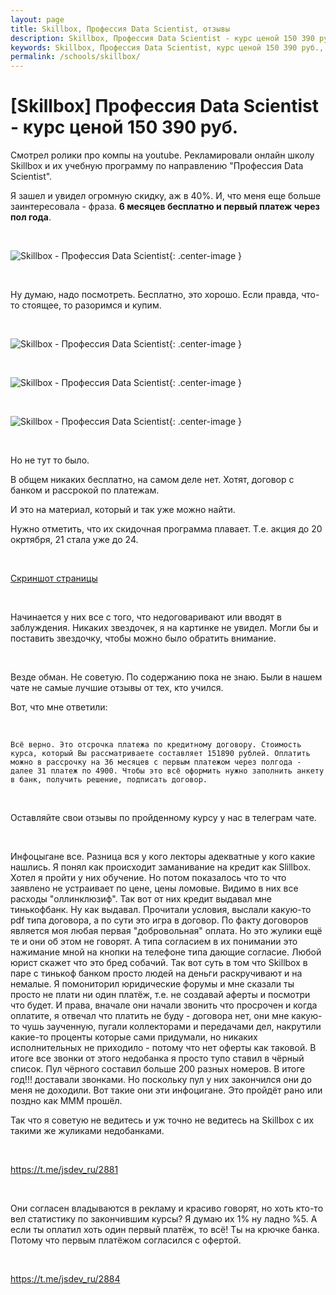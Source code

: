 ```yaml
---
layout: page
title: Skillbox, Профессия‌ ‌Data‌ ‌Scientist‌, отзывы
description: Skillbox, Профессия‌ ‌Data‌ ‌Scientist‌‌ - курс ценой 150 390 руб., отзывы
keywords: Skillbox, Профессия‌ ‌Data‌ ‌Scientist‌, курс ценой 150 390 руб.‌, отзывы, не советую
permalink: /schools/skillbox/
---
```


# [Skillbox] Профессия‌ ‌Data‌ ‌Scientist‌ - курс ценой 150 390 руб.

Смотрел ролики про компы на youtube. Рекламировали онлайн школу Skillbox и их учебную программу по направлению "Профессия‌ ‌Data‌ ‌Scientist".

Я зашел и увидел огромную скидку, аж в 40%. И, что меня еще больше заинтересовала - фраза. **6 месяцев бесплатно и первый платеж через пол года**.

<br/>

![Skillbox - Профессия‌ ‌Data‌ ‌Scientist‌](/img/schools/skillbox/pic01.jpg 'Skillbox - Профессия‌ ‌Data‌ ‌Scientist‌'){: .center-image }

<br/>

Ну думаю, надо посмотреть. Бесплатно, это хорошо. Если правда, что-то стоящее, то разоримся и купим.

<br/>

![Skillbox - Профессия‌ ‌Data‌ ‌Scientist‌](/img/schools/skillbox/pic02.jpg 'Skillbox - Профессия‌ ‌Data‌ ‌Scientist‌'){: .center-image }

<br/>

![Skillbox - Профессия‌ ‌Data‌ ‌Scientist‌](/img/schools/skillbox/pic03.jpg 'Skillbox - Профессия‌ ‌Data‌ ‌Scientist‌'){: .center-image }

<br/>

![Skillbox - Профессия‌ ‌Data‌ ‌Scientist‌](/img/schools/skillbox/pic04.jpg 'Skillbox - Профессия‌ ‌Data‌ ‌Scientist‌'){: .center-image }

<br/>

Но не тут то было.

В общем никаких бесплатно, на самом деле нет. Хотят, договор с банком и рассрокой по платежам.

И это на материал, который и так уже можно найти.

Нужно отметить, что их скидочная программа плавает. Т.е. акция до 20 окртября, 21 стала уже до 24.

<br/>

<a href="/img/schools/skillbox/pic-00-all.png">Скриншот страницы</a>

<br/>

Начинается у них все с того, что недоговаривают или вводят в заблуждения. Никаких звездочек, я на картинке не увидел. Могли бы и поставить звездочку, чтобы можно было обратить внимание.

<br/>

Везде обман. Не советую. По содержанию пока не знаю. Были в нашем чате не самые лучшие отзывы от тех, кто учился.

Вот, что мне ответили:

<br/>

```
Всё верно. Это отсрочка платежа по кредитному договору. Стоимость курса, который Вы рассматриваете составляет 151890 рублей. Оплатить можно в рассрочку на 36 месяцев с первым платежом через полгода - далее 31 платеж по 4900. Чтобы это всё оформить нужно заполнить анкету в банк, получить решение, подписать договор.
```

<br/>

Оставляйте свои отзывы по пройденному курсу у нас в телеграм чате.

<br/>

Инфоцыгане все. Разница вся у кого лекторы адекватные у кого какие нашлись. Я понял как происходит заманивание на кредит как Slillbox. Хотел я пройти у них обучение. Но потом показалось что то что заявлено не устраивает по цене, цены ломовые. Видимо в них все расходы "оллинклюзиф". Так вот от них кредит выдавал мне тинькофбанк. Ну как выдавал. Прочитали условия, выслали какую-то pdf типа договора, а по сути это игра в договор. По факту договоров является моя любая первая "добровольная" оплата. Но это жулики ещё те и они об этом не говорят. А типа согласием в их понимании это нажимание мной на кнопки на телефоне типа дающие согласие. Любой юрист скажет что это бред собачий. Так вот суть в том что Skillbox в паре с тинькоф банком просто людей на деньги раскручивают и на немалые. Я помониторил юридические форумы и мне сказали ты просто не плати ни один платёж, т.е. не создавай аферты и посмотри что будет. И права, вначале они начали звонить что просрочен и когда оплатите, я отвечал что платить не буду - договора нет, они мне какую-то чушь заученную, пугали коллекторами и передачами дел, накрутили какие-то проценты которые сами придумали, но никаких исполнительных не приходило - потому что нет оферты как таковой. В итоге все звонки от этого недобанка я просто тупо ставил в чёрный список. Пул чёрного составил больше 200 разных номеров. В итоге год!!! доставали звонками. Но поскольку пул у них закончился они до меня не доходили. Вот такие они эти инфоцигане. Это пройдёт рано или поздно как МММ прошёл.

Так что я советую не ведитесь и уж точно не ведитесь на Skillbox с их такими же жуликами недобанками.

<br/>

https://t.me/jsdev_ru/2881

<br/>

Они согласен владываются в рекламу и красиво говорят, но хоть кто-то вел статистику по закончившим курсы? Я думаю их 1% ну ладно %5. А если ты оплатил хоть один первый платёж, то всё! Ты на крючке банка. Потому что первым платёжом согласился с офертой.

<br/>

https://t.me/jsdev_ru/2884
